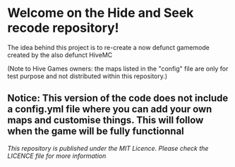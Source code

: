 <h1>Welcome on the Hide and Seek recode repository!</h1>


The idea behind this project is to re-create a now defunct gamemode created by the also defunct HiveMC
<p>
(Note to Hive Games owners: the maps listed in the "config" file are only for test purpose and not distributed within this repository.)

<h2>Notice: This version of the code does not include a config.yml file where you can add your own maps and customise things. This will follow when the game will be fully functionnal</h2>



*This repository is published under the MIT Licence. Please check the LICENCE file for more information*
